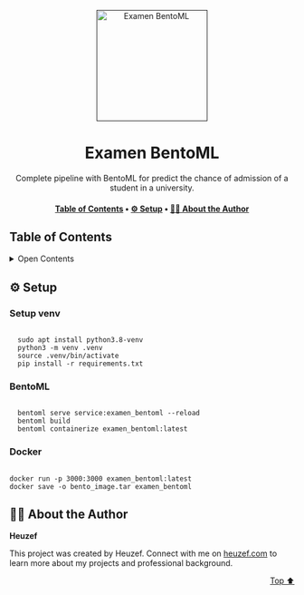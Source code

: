 <a name="readme-top"></a>
<div align="center">

<a href="" target="_blank" title="Go to  website">
<img width="196px" alt="Examen BentoML" src="https://www.inovex.de/wp-content/uploads/mlops-mit-BentoML-1500x880.png">
</a>

# Examen BentoML

Complete pipeline with BentoML for predict the chance of admission of a student in a university.

</div>

<div align="center"><h4><a href="#-table-of-contents">️Table of Contents</a> • <a href="#-setup">⚙ ️Setup</a> • <a href="#-about-the-author">👨🏻‍ About the Author</a></h4></div>

## ️Table of Contents
 <details>
<summary>Open Contents</summary>

- [Examen BentoML](#examen-bentoml)
  - [⚙ ️Setup](#-setup)
    - [Installation](#installation)
  - [👨🏻‍ About the Author](#-about-the-author)
</details>

## ⚙ ️Setup

### Setup venv
<code>
  sudo apt install python3.8-venv
  python3 -m venv .venv
  source .venv/bin/activate
  pip install -r requirements.txt
</code>

### BentoML
<code>
  bentoml serve service:examen_bentoml --reload
  bentoml build
  bentoml containerize examen_bentoml:latest
</code>

### Docker
<code>
docker run -p 3000:3000 examen_bentoml:latest
docker save -o bento_image.tar examen_bentoml
</code>

## 👨🏻‍ About the Author

**Heuzef**

This project was created by Heuzef. Connect with me on [heuzef.com](https://heuzef.com) to learn more about my projects and professional background.


<p align="right"><a href="#readme-top">Top ⬆️</a></p>
